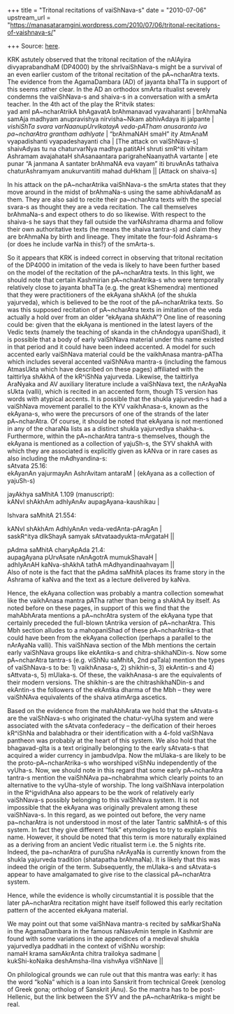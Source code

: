 +++
title = "Tritonal recitations of vaiShNava-s"
date = "2010-07-06"
upstream_url = "https://manasataramgini.wordpress.com/2010/07/06/tritonal-recitations-of-vaishnava-s/"

+++
Source: [here](https://manasataramgini.wordpress.com/2010/07/06/tritonal-recitations-of-vaishnava-s/).

KRK astutely observed that the tritonal recitation of the nAlAyira
divyaprabandhaM (DP4000) by the shrIvaiShNava-s might be a survival of
an even earlier custom of the tritonal recitation of the pA\~ncharAtra
texts. The evidence from the AgamaDambara (AD) of jayanta bhaTTa in
support of this seems rather clear. In the AD an orthodox smArta
ritualist severely condemns the vaiShNava-s and shaiva-s in a
conversation with a smArta teacher. In the 4th act of the play the
R^itvik states:  
yad amI pA\~ncharAtrikA bhAgavatA brAhmanavad vyavaharanti \| brAhmaNa
samAja madhyam anupravishya nirvisha\~Nkam abhivAdaya iti jalpante \|
*vishiShTa svara varNaanupUrvIkatayA veda-pATham anusaranta iva
pa\~ncharAtra grantham adhIyate* \| “brAhmaNAH smaH” ity AtmAnaM
vyapadishanti vyapadeshayanti cha \| \[The attack on vaiShNava-s\]  
shaivAdyas tu na chaturvarNya madhya patitAH shruti smR^iti vihitam
Ashramam avajahataH shAsanaantara parigraheNaanyathA vartante \| ete
punar “A janmana A santater brAhmaNA eva vayam” iti bruvAnAs tathaiva
chaturAshramyam anukurvantiiti mahad duHkham \|\| \[Attack on shaiva-s\]

In his attack on the pA\~ncharAtrika vaiShNava-s the smArta states that
they move around in the midst of brAhmaNa-s using the same abhivAdanaM
as them. They are also said to recite their pa\~ncharAtra texts with the
special svara-s as thought they are a veda recitation. The call
themselves brAhmaNa-s and expect others to do so likewise. With respect
to the shaiva-s he says that they fall outside the varNAshrama dharma
and follow their own authoritative texts (he means the shaiva tantra-s)
and claim they are brAhmaNa by birth and lineage. They imitate the
four-fold Ashrama-s (or does he include varNa in this?) of the smArta-s.

So it appears that KRK is indeed correct in observing that tritonal
recitation of the DP4000 in imitation of the veda is likely to have been
further based on the model of the recitation of the pA\~ncharAtra texts.
In this light, we should note that certain Kashmirian pA\~ncharAtrika-s
who were temporally relatively close to jayanta bhaTTa (e.g. the great
kShemendra) mentioned that they were practitioners of the ekAyana shAkhA
(of the shukla yajurveda), which is believed to be the root of the
pA\~ncharAtrika texts. So was this supposed recitation of pA\~ncharAtra
texts in imitation of the veda actually a hold over from an older
“ekAyana shAkhA”? One line of reasoning could be: given that the ekAyana
is mentioned in the latest layers of the Vedic texts (namely the
teaching of skanda in the chAndogya upaniShad), it is possible that a
body of early vaiShNava material under this name existed in that period
and it could have been indeed accented. A model for such accented early
vaiShNava material could be the vaikhAnasa mantra-pATha which includes
several accented vaiShNAva mantra-s (including the famous AtmasUkta
which have described on these pages) affiliated with the taittirIya
shAkhA of the kR^iShNa yajurveda. Likewise, the taittirIya AraNyaka and
AV auxiliary literature include a vaiShNava text, the nArAyaNa sUkta
(valli), which is recited in an accented form, though TS version has
words with atypical accents. It is possible that the shukla yajurvedin-s
had a vaiShNava movement parallel to the KYV vaikhAnasa-s, known as the
ekAyana-s, who were the precursors of one of the strands of the later
pA\~ncharAtra. Of course, it should be noted that ekAyana is not
mentioned in any of the charaNa lists as a distinct shukla yajurvedIya
shakha-s. Furthermore, within the pA\~ncharAtra tantra-s themselves,
though the ekAyana is mentioned as a collection of yajuSh-s, the SYV
shakhA with which they are associated is explicitly given as kANva or in
rare cases as also including the mAdhyandina-s:  
sAtvata 25.16:  
ekAyanAn yajurmayAn AshrAvitam antaraM \| (ekAyana as a collection of
yajuSh-s)

jayAkhya saMhitA 1.109 (manuscript):  
kANvI shAkhAm adhIyAnAv aupagAyana-kaushikau \|

Ishvara saMhitA 21.554:

kANvI shAkhAm AdhIyAnAn veda-vedAnta-pAragAn \|  
saskR^itya dIkShayA samyak sAtvataadyukta-mArgataH \|\|

pAdma saMhitA charyApAda 21.4:  
aupagAyana pUrvAsate nAnAgotrA mumukShavaH \|  
adhIyAnAH kaNva-shAkhA tathA mAdhyandinaahvayam \|\|  
Also of note is the fact that the pAdma saMhitA places its frame story
in the Ashrama of kaNva and the text as a lecture delivered by kaNva.

Hence, the ekAyana collection was probably a mantra collection somewhat
like the vaikhAnasa mantra pATha rather than being a shAkhA by itself.
As noted before on these pages, in support of this we find that the
mahAbhArata mentions a pA\~nchrAtra system of the ekAyana type that
certainly preceded the full-blown tAntrika version of pA\~ncharAtra.
This Mbh section alludes to a mahopaniShad of these pA\~ncharAtrika-s
that could have been from the ekAyana collection (perhaps a parallel to
the nArAyaNa valli). This vaiShNava section of the Mbh mentions the
certain early vaiShNava groups like ekAntika-s and chitra-shikhaNDin-s.
Now some pA\~ncharAtra tantra-s (e.g. viShNu saMhitA, 2nd paTala)
mention the types of vaiShNava-s to be: 1) vaikhAnasa-s, 2) shikhin-s,
3) ekAntin-s and 4) sAttvata-s, 5) mUlaka-s. Of these, the vaikhAnasa-s
are the equivalents of their modern versions. The shikhin-s are the
chitrashikhaNDin-s and ekAntin-s the followers of the ekAntika dharma of
the Mbh – they were vaiShNAva equivalents of the shaiva atimArga
ascetics.

Based on the evidence from the mahAbhArata we hold that the sAtvata-s
are the vaiShNava-s who originated the chatur-vyUha system and were
associated with the sAtvata confederacy – the deification of their
heroes kR^iShNa and balabhadra or their identification with a 4-fold
vaiShNava pantheon was probably at the heart of this system. We also
hold that the bhagavad-gIta is a text originally belonging to the early
sAtvata-s that acquired a wider currency in jambudvIpa. Now the mUlaka-s
are likely to be the proto-pA\~ncharAtrika-s who worshiped viShNu
independently of the vyUha-s. Now, we should note in this regard that
some early pA\~ncharAtra tantra-s mention the vaiShNAva pa\~nchabrahma
which clearly points to an alternative to the vyUha-style of worship.
The long vaiShNava interpolation in the R^igvidhAna also appears to be
the work of relatively early vaiShNava-s possibly belonging to this
vaiShNava system. It is not impossible that the ekAyana was originally
prevalent among these vaiShNava-s. In this regard, as we pointed out
before, the very name pa\~ncharAtra is not understood in most of the
later Tantric saMhitA-s of this system. In fact they give different
“folk” etymologies to try to explain this name. However, it should be
noted that this term is more naturally explained as a deriving from an
ancient Vedic ritualist term i.e. the 5 nights rite. Indeed, the
pa\~ncharAtra of puruSha nArAyaNa is currently known from the shukla
yajurveda tradition (shatapatha brAhmaNa). It is likely that this was
indeed the origin of the term. Subsequently, the mUlaka-s and sAtvata-s
appear to have amalgamated to give rise to the classical pA\~ncharAtra
system.

Hence, while the evidence is wholly circumstantial it is possible that
the later pA\~ncharAtra recitation might have itself followed this early
recitation pattern of the accented ekAyana material.

We may point out that some vaiShNava mantra-s recited by saMkarShaNa in
the AgamaDambara in the famous raNasvAmin temple in Kashmir are found
with some variations in the appendices of a medieval shukla yajurvedIya
paddhati in the context of viShNu worship:  
namaH krama samAkrAnta chitra trailokya sadmane \|  
kukShi-koNaika deshAmsha-lIna vishvAya viShNave \|\|

On philological grounds we can rule out that this mantra was early: it
has the word “koNa” which is a loan into Sanskrit from technical Greek
(xenolog of Greek gona; ortholog of Sanskrit jAnu). So the mantra has to
be post-Hellenic, but the link between the SYV and the pA\~ncharAtrika-s
might be real.

